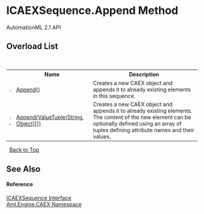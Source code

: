 # ICAEXSequence.Append Method 
AutomationML 2.1 API 


## Overload List
&nbsp;<table><tr><th></th><th>Name</th><th>Description</th></tr><tr><td>![Public method](media/pubmethod.gif "Public method")</td><td><a href="M_Aml_Engine_CAEX_ICAEXSequence_Append">Append()</a></td><td>
Creates a new CAEX object and appends it to already existing elements in this sequence.</td></tr><tr><td>![Public method](media/pubmethod.gif "Public method")![Code example](media/CodeExample.png "Code example")</td><td><a href="M_Aml_Engine_CAEX_ICAEXSequence_Append_1">Append(ValueTuple(String, Object)[])</a></td><td>
Creates a new CAEX object and appends it to already existing elements. The content of the new element can be optionally defined using an array of tuples defining attribute names and their values.</td></tr></table>&nbsp;
<a href="#icaexsequence.append-method">Back to Top</a>

## See Also


#### Reference
<a href="T_Aml_Engine_CAEX_ICAEXSequence">ICAEXSequence Interface</a><br /><a href="N_Aml_Engine_CAEX">Aml.Engine.CAEX Namespace</a><br />